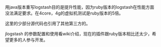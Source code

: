 用java版本重写logstash目的是提升性能，因为ruby版本的logstash在性能方面没法满足要求。在4core，4g的虚拟机测试是ruby版本的5倍。

这里的少部分源代码也引用了其他第三方的。

jlogstash 的参数配置和使用看wiki介绍，现在的插件跟ruby版本相比还太少，希望更多的人参与开发。

